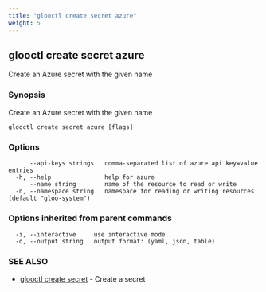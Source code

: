 ```yaml
---
title: "glooctl create secret azure"
weight: 5
---
```

## glooctl create secret azure

Create an Azure secret with the given name

### Synopsis

Create an Azure secret with the given name

```
glooctl create secret azure [flags]
```

### Options

```
      --api-keys strings   comma-separated list of azure api key=value entries
  -h, --help               help for azure
      --name string        name of the resource to read or write
  -n, --namespace string   namespace for reading or writing resources (default "gloo-system")
```

### Options inherited from parent commands

```
  -i, --interactive     use interactive mode
  -o, --output string   output format: (yaml, json, table)
```

### SEE ALSO

* [glooctl create secret](../glooctl_create_secret)	 - Create a secret

